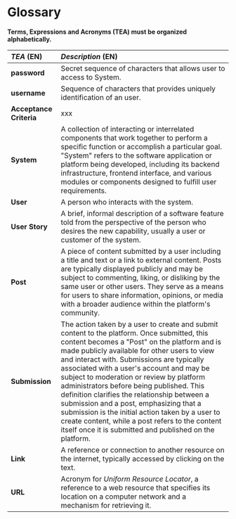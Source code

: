 # Glossary

**Terms, Expressions and Acronyms (TEA) must be organized alphabetically.**



| **_TEA_** (EN) | **_Description_** (EN)                                                                    |                                       
|:---------------|:------------------------------------------------------------------------------------------|
**password**      | Secret sequence of characters that allows user to access to System. |                                                                   |
| **username**      | Sequence of characters that provides uniquely identification of an user. |                                      |
| **Acceptance Criteria**      | xxx |
**System** | A collection of interacting or interrelated components that work together to perform a specific function or accomplish a particular goal. "System" refers to the software application or platform being developed, including its backend infrastructure, frontend interface, and various modules or components designed to fulfill user requirements. |
| **User** | A person who interacts with the system. |
| **User Story** | A brief, informal description of a software feature told from the perspective of the person who desires the new capability, usually a user or customer of the system. |
| **Post** | A piece of content submitted by a user including a title and text or a link to external content. Posts are typically displayed publicly and may be subject to commenting, liking, or disliking by the same user or other users. They serve as a means for users to share information, opinions, or media with a broader audience within the platform's community. |
| **Submission** | The action taken by a user to create and submit content to the platform. Once submitted, this content becomes a "Post" on the platform and is made publicly available for other users to view and interact with. Submissions are typically associated with a user's account and may be subject to moderation or review by platform administrators before being published. This definition clarifies the relationship between a submission and a post, emphasizing that a submission is the initial action taken by a user to create content, while a post refers to the content itself once it is submitted and published on the platform.|
| **Link** | A reference or connection to another resource on the internet, typically accessed by clicking on the text. |
| **URL** | Acronym for _Uniform Resource Locator_, a reference to a web resource that specifies its location on a computer network and a mechanism for retrieving it. |






